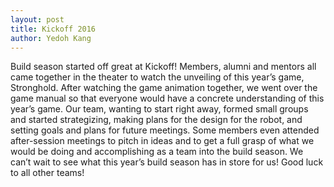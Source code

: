 ```yaml
---
layout: post
title: Kickoff 2016
author: Yedoh Kang
---
```

Build season started off great at Kickoff! Members, alumni and mentors all came together in the theater to watch the unveiling of this year’s game, Stronghold. After watching the game animation together, we went over the game manual so that everyone would have a concrete understanding of this year’s game. Our team, wanting to start right away, formed small groups and started strategizing, making plans for the design for the robot, and setting goals and plans for future meetings. Some members even attended after-session meetings to pitch in ideas and to get a full grasp of what we would be doing and accomplishing as a team into the build season. We can’t wait to see what this year’s build season has in store for us! Good luck to all other teams!